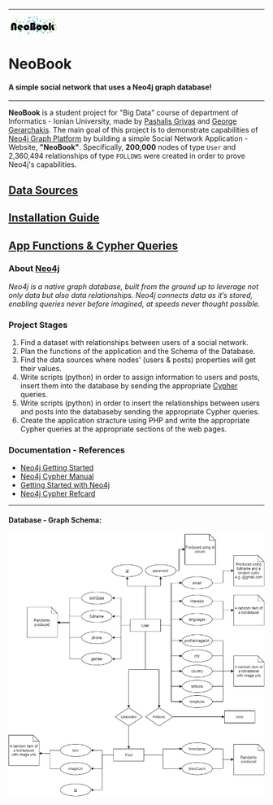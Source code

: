 ***

![](https://github.com/p17griv/neobook/blob/main/app/images/logo.png)

# NeoBook
#### A simple social network that uses a Neo4j graph database!

***

**NeoBook** is a student project for "Big Data" course of department of Informatics - Ionian University, made by [Pashalis Grivas](https://github.com/p17griv) and [George Gerarchakis](https://github.com/p17gera). The main goal of this project is to demonstrate capabilities of [Neo4j Graph Platform](https://neo4j.com/) by building a simple Social Network Application - Website, **"NeoBook"**. Specifically, **200,000** nodes of type ```User``` and 2,360,494 relationships of type ```FOLLOWS``` were created in order to prove Neo4j's capabilities.

## [Data Sources](https://github.com/p17griv/neobook/wiki/Data-Sources)
## [Installation Guide](https://github.com/p17griv/neobook/wiki/Installation-Guide)
## [App Functions & Cypher Queries](https://github.com/p17griv/neobook/wiki/App-Functionality-&-Cypher-Queries) 

### About [Neo4j](https://neo4j.com/)
*Neo4j is a native graph database, built from the ground up to leverage not only data but also data relationships. Neo4j connects data as it’s stored, enabling queries never before imagined, at speeds never thought possible.*

### Project Stages
1. Find a dataset with relationships between users of a social network.
2. Plan the functions of the application and the Schema of the Database.
3. Find the data sources where nodes' (users & posts) properties will get their values.
4. Write scripts (python) in order to assign information to users and posts, insert them into the database by sending the appropriate [Cypher](https://neo4j.com/developer/cypher/) queries.
5. Write scripts (python) in order to insert the relationships between users and posts into the databaseby sending the appropriate Cypher queries.
6. Create the application stracture using PHP and write the appropriate Cypher queries at the appropriate sections of the web pages.

### Documentation - References

- [Neo4j Getting Started](https://neo4j.com/docs/pdf/neo4j-getting-started-4.2.pdf)
- [Neo4j Cypher Manual](https://neo4j.com/docs/pdf/neo4j-cypher-manual-4.2.pdf)
- [Getting Started with Neo4j](https://neo4j.com/developer/get-started/)
- [Neo4j Cypher Refcard](https://neo4j.com/docs/cypher-refcard/current/)

-----------------------------------------------------

#### Database - Graph Schema:

![Db Schema](https://github.com/p17griv/neobook/blob/main/db_schema.png)
